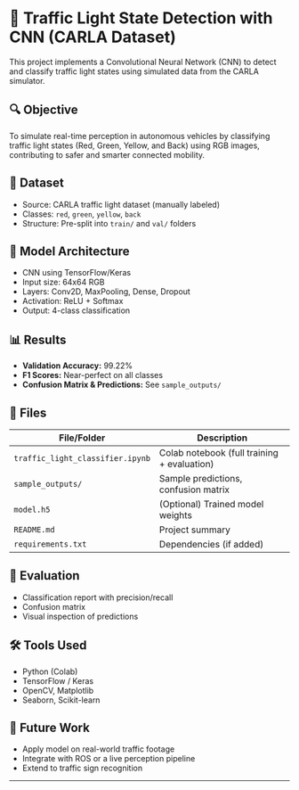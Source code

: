 # 🚦 Traffic Light State Detection with CNN (CARLA Dataset)

This project implements a Convolutional Neural Network (CNN) to detect and classify traffic light states using simulated data from the CARLA simulator.

## 🔍 Objective
To simulate real-time perception in autonomous vehicles by classifying traffic light states (Red, Green, Yellow, and Back) using RGB images, contributing to safer and smarter connected mobility.

## 📂 Dataset
- Source: CARLA traffic light dataset (manually labeled)
- Classes: `red`, `green`, `yellow`, `back`
- Structure: Pre-split into `train/` and `val/` folders

## 🧠 Model Architecture
- CNN using TensorFlow/Keras
- Input size: 64x64 RGB
- Layers: Conv2D, MaxPooling, Dense, Dropout
- Activation: ReLU + Softmax
- Output: 4-class classification

## 📊 Results
- **Validation Accuracy:** 99.22%
- **F1 Scores:** Near-perfect on all classes
- **Confusion Matrix & Predictions:** See `sample_outputs/`

## 📁 Files
| File/Folder | Description |
|-------------|-------------|
| `traffic_light_classifier.ipynb` | Colab notebook (full training + evaluation) |
| `sample_outputs/` | Sample predictions, confusion matrix |
| `model.h5` | (Optional) Trained model weights |
| `README.md` | Project summary |
| `requirements.txt` | Dependencies (if added) |

## 🧪 Evaluation
- Classification report with precision/recall
- Confusion matrix
- Visual inspection of predictions

## 🛠️ Tools Used
- Python (Colab)
- TensorFlow / Keras
- OpenCV, Matplotlib
- Seaborn, Scikit-learn

## 🚀 Future Work
- Apply model on real-world traffic footage
- Integrate with ROS or a live perception pipeline
- Extend to traffic sign recognition

---


